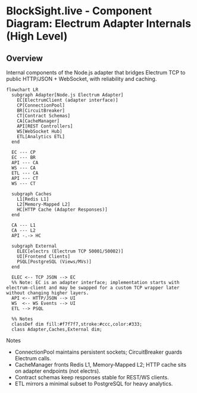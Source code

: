 # BlockSight.live - Component Diagram: Electrum Adapter Internals (High Level)

## Overview

Internal components of the Node.js adapter that bridges Electrum TCP to public HTTP/JSON + WebSocket, with reliability and caching.

```mermaid
flowchart LR
  subgraph Adapter[Node.js Electrum Adapter]
    EC[ElectrumClient (adapter interface)]
    CP[ConnectionPool]
    BR[CircuitBreaker]
    CT[Contract Schemas]
    CA[CacheManager]
    API[REST Controllers]
    WS[WebSocket Hub]
    ETL[Analytics ETL]
  end

  EC --- CP
  EC --- BR
  API --- CA
  WS --- CA
  ETL --- CA
  API --- CT
  WS --- CT

  subgraph Caches
    L1[Redis L1]
    L2[Memory‑Mapped L2]
    HC[HTTP Cache (Adapter Responses)]
  end

  CA --- L1
  CA --- L2
  API -.-> HC

  subgraph External
    ELEC[electrs (Electrum TCP 50001/50002)]
    UI[Frontend Clients]
    PSQL[PostgreSQL (Views/MVs)]
  end

  ELEC <-- TCP JSON --> EC
  %% Note: EC is an adapter interface; implementation starts with electrum-client and may be swapped for a custom TCP wrapper later without changing higher layers.
  API <-- HTTP/JSON --> UI
  WS  <-- WS Events --> UI
  ETL --> PSQL

  %% Notes
  classDef dim fill:#f7f7f7,stroke:#ccc,color:#333;
  class Adapter,Caches,External dim;
```

Notes
- ConnectionPool maintains persistent sockets; CircuitBreaker guards Electrum calls.
- CacheManager fronts Redis L1, Memory‑Mapped L2; HTTP cache sits on adapter endpoints (not electrs).
- Contract schemas keep responses stable for REST/WS clients.
- ETL mirrors a minimal subset to PostgreSQL for heavy analytics.
